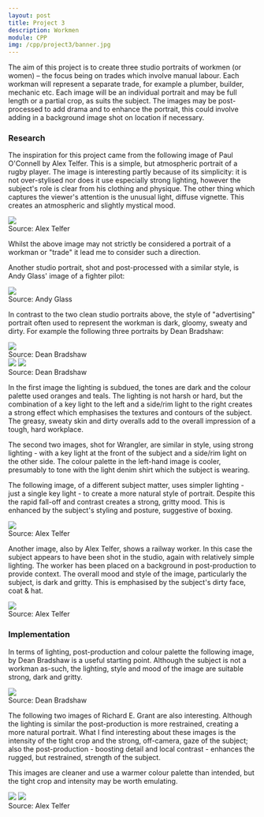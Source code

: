 ```yaml
---
layout: post
title: Project 3
description: Workmen
module: CPP
img: /cpp/project3/banner.jpg
---
```


The aim of this project is to create three studio portraits of workmen (or women) – the focus being on trades which involve manual labour. Each workman will represent a separate trade, for example a plumber, builder, mechanic etc. Each image will be an individual portrait and may be full length or a partial crop, as suits the subject. The images may be post-processed to add drama and to enhance the portrait, this could involve adding in a background image shot on location if necessary.

### Research

The inspiration for this project came from the following image of Paul O'Connell by Alex Telfer. This is a simple, but atmospheric portrait of a rugby player. The image is interesting partly because of its simplicity: it is not over-stylised nor does it use especially strong lighting, however the subject's role is clear from his clothing and physique. The other thing which captures the viewer's attention is the unusual light, diffuse vignette. This creates an atmospheric and slightly mystical mood.

<div class="center">
    <img class="half" src="AlexTelfer5.jpg"/>
</div>
<div class="col three caption">
    Source: Alex Telfer
</div>

Whilst the above image may not strictly be considered a portrait of a workman or "trade" it lead me to consider such a direction.

Another studio portrait, shot and post-processed with a similar style, is Andy Glass' image of a fighter pilot:

<div class="center">
    <img class="half" src="AndyGlass.jpg"/>
</div>
<div class="col three caption">
    Source: Andy Glass
</div>

In contrast to the two clean studio portraits above, the style of "advertising" portrait often used to represent the workman is dark, gloomy, sweaty and dirty. For example the following three portraits by Dean Bradshaw:

<div class="center">
    <img class="col three" src="DeanBradshaw1.jpg"/>
</div>
<div class="col three caption">
    Source: Dean Bradshaw
</div>

<div class="img_row portrait">
    <img class="col half" src="DeanBradshaw2.jpg"/>
    <img class="col half" src="DeanBradshaw3.jpg"/>
</div>
<div class="col three caption">
    Source: Dean Bradshaw
</div>

In the first image the lighting is subdued, the tones are dark and the colour palette used oranges and teals. The lighting is not harsh or hard, but the combination of a key light to the left and a side/rim light to the right creates a strong effect which emphasises the textures and contours of the subject. The greasy, sweaty skin and dirty overalls add to the overall impression of a tough, hard workplace.

The second two images, shot for Wrangler, are similar in style, using strong lighting - with a key light at the front of the subject and a side/rim light on the other side. The colour palette in the left-hand image is cooler, presumably to tone with the light denim shirt which the subject is wearing.

The following image, of a different subject matter, uses simpler lighting - just a single key light - to create a more natural style of portrait. Despite this the rapid fall-off and contrast creates a strong, gritty mood. This is enhanced by the subject's styling and posture, suggestive of boxing.

<div class="center">
    <img class="half" src="AlexTelfer3.jpg"/>
</div>
<div class="col three caption">
    Source: Alex Telfer
</div>

Another image, also by Alex Telfer, shows a railway worker. In this case the subject appears to have been shot in the studio, again with relatively simple lighting. The worker has been placed on a background in post-production to provide context. The overall mood and style of the image, particularly the subject, is dark and gritty. This is emphasised by the subject's dirty face, coat & hat.

<div class="img_row">
    <img class="col three" src="AlexTelfer4.jpg"/>
</div>
<div class="col three caption">
    Source: Alex Telfer
</div>

### Implementation

In terms of lighting, post-production and colour palette the following image, by Dean Bradshaw is a useful starting point. Although the subject is not a workman as-such, the lighting, style and mood of the image are suitable strong, dark and gritty.

<div class="center">
    <img class="half" src="DeanBradshaw4.jpg"/>
</div>
<div class="col three caption">
    Source: Dean Bradshaw
</div>

The following two images of Richard E. Grant are also interesting. Although the lighting is similar the post-production is more restrained, creating a more natural portrait. What I find interesting about these images is the intensity of the tight crop and the strong, off-camera, gaze of the subject; also the post-production - boosting detail and local contrast - enhances the rugged, but restrained, strength of the subject.

This images are cleaner and use a warmer colour palette than intended, but the tight crop and intensity may be worth emulating.

<div class="img_row">
    <img class="col one" src="AlexTelfer1.jpg"/>
    <img class="col two" src="AlexTelfer2.jpg"/>
</div>
<div class="col three caption">
    Source: Alex Telfer
</div>


